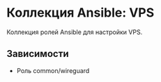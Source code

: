 # Коллекция Ansible: VPS

Коллекция ролей Ansible для настройки VPS.

## Зависимости

* Роль common/wireguard
